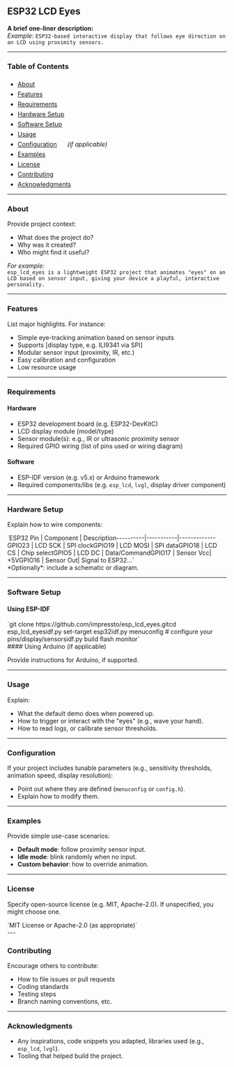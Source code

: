 
## ESP32 LCD Eyes

**A brief one-liner description:**  
*Example*: `ESP32-based interactive display that follows eye direction on an LCD using proximity sensors.`

---

### Table of Contents

- [About<svg class="block h-[0.75em] w-[0.75em] stroke-current stroke-[0.75]" data-rtl-flip="" fill="currentColor" height="20" viewbox="0 0 20 20" width="20" xmlns="http://www.w3.org/2000/svg"></svg>](#about)
- [Features<svg class="block h-[0.75em] w-[0.75em] stroke-current stroke-[0.75]" data-rtl-flip="" fill="currentColor" height="20" viewbox="0 0 20 20" width="20" xmlns="http://www.w3.org/2000/svg"></svg>](#features)
- [Requirements<svg class="block h-[0.75em] w-[0.75em] stroke-current stroke-[0.75]" data-rtl-flip="" fill="currentColor" height="20" viewbox="0 0 20 20" width="20" xmlns="http://www.w3.org/2000/svg"></svg>](#requirements)
- [Hardware Setup<svg class="block h-[0.75em] w-[0.75em] stroke-current stroke-[0.75]" data-rtl-flip="" fill="currentColor" height="20" viewbox="0 0 20 20" width="20" xmlns="http://www.w3.org/2000/svg"></svg>](#hardware-setup)
- [Software Setup<svg class="block h-[0.75em] w-[0.75em] stroke-current stroke-[0.75]" data-rtl-flip="" fill="currentColor" height="20" viewbox="0 0 20 20" width="20" xmlns="http://www.w3.org/2000/svg"></svg>](#software-setup)
- [Usage<svg class="block h-[0.75em] w-[0.75em] stroke-current stroke-[0.75]" data-rtl-flip="" fill="currentColor" height="20" viewbox="0 0 20 20" width="20" xmlns="http://www.w3.org/2000/svg"></svg>](#usage)
- [Configuration<svg class="block h-[0.75em] w-[0.75em] stroke-current stroke-[0.75]" data-rtl-flip="" fill="currentColor" height="20" viewbox="0 0 20 20" width="20" xmlns="http://www.w3.org/2000/svg"></svg>](#configuration) *(if applicable)*
- [Examples<svg class="block h-[0.75em] w-[0.75em] stroke-current stroke-[0.75]" data-rtl-flip="" fill="currentColor" height="20" viewbox="0 0 20 20" width="20" xmlns="http://www.w3.org/2000/svg"></svg>](#examples)
- [License<svg class="block h-[0.75em] w-[0.75em] stroke-current stroke-[0.75]" data-rtl-flip="" fill="currentColor" height="20" viewbox="0 0 20 20" width="20" xmlns="http://www.w3.org/2000/svg"></svg>](#license)
- [Contributing<svg class="block h-[0.75em] w-[0.75em] stroke-current stroke-[0.75]" data-rtl-flip="" fill="currentColor" height="20" viewbox="0 0 20 20" width="20" xmlns="http://www.w3.org/2000/svg"></svg>](#contributing)
- [Acknowledgments<svg class="block h-[0.75em] w-[0.75em] stroke-current stroke-[0.75]" data-rtl-flip="" fill="currentColor" height="20" viewbox="0 0 20 20" width="20" xmlns="http://www.w3.org/2000/svg"></svg>](#acknowledgments)

---

### About

Provide project context:

- What does the project do?
- Why was it created?
- Who might find it useful?

*For example*:  
`esp_lcd_eyes is a lightweight ESP32 project that animates "eyes" on an LCD based on sensor input, giving your device a playful, interactive personality.`

---

### Features

List major highlights. For instance:

- Simple eye-tracking animation based on sensor inputs
- Supports \[display type, e.g. ILI9341 via SPI\]
- Modular sensor input (proximity, IR, etc.)
- Easy calibration and configuration
- Low resource usage

---

### Requirements

#### Hardware

- ESP32 development board (e.g. ESP32-DevKitC)
- LCD display module (model/type)
- Sensor module(s): e.g., IR or ultrasonic proximity sensor
- Required GPIO wiring (list of pins used or wiring diagram)

#### Software

- ESP-IDF version (e.g. v5.x) or Arduino framework
- Required components/libs (e.g. `esp_lcd`, `lvgl`, display driver component)

---

### Hardware Setup

Explain how to wire components:

<div class="contain-inline-size rounded-2xl relative bg-token-sidebar-surface-primary" id="bkmrk-esp32-pin-%7C-componen"><div class="sticky top-9"><div class="absolute end-0 bottom-0 flex h-9 items-center pe-2"><div class="bg-token-bg-elevated-secondary text-token-text-secondary flex items-center gap-4 rounded-sm px-2 font-sans text-xs">  
</div></div></div><div class="overflow-y-auto p-4" dir="ltr">`ESP32 Pin | Component | Description<span class="hljs-comment">----------|-----------|-------------</span>GPIO23    | LCD SCK   | SPI <span class="hljs-built_in">clock</span>GPIO19    | LCD MOSI  | SPI dataGPIO18    | LCD CS    | Chip <span class="hljs-built_in">select</span>GPIO5     | LCD DC    | Data/CommandGPIO17    | Sensor Vcc| +<span class="hljs-number">5</span>VGPIO16    | Sensor Out| Signal to ESP32...`</div></div>*Optionally*: include a schematic or diagram.

---

### Software Setup

#### Using ESP-IDF

<div class="contain-inline-size rounded-2xl relative bg-token-sidebar-surface-primary" id="bkmrk-git-clone-https%3A%2F%2Fgi"><div class="sticky top-9"><div class="absolute end-0 bottom-0 flex h-9 items-center pe-2"><div class="bg-token-bg-elevated-secondary text-token-text-secondary flex items-center gap-4 rounded-sm px-2 font-sans text-xs">  
</div></div></div><div class="overflow-y-auto p-4" dir="ltr">`git <span class="hljs-built_in">clone</span> https://github.com/impressto/esp_lcd_eyes.git<span class="hljs-built_in">cd</span> esp_lcd_eyesidf.py set-target esp32idf.py menuconfig   <span class="hljs-comment"># configure your pins/display/sensors</span>idf.py build flash monitor`</div></div>#### Using Arduino (if applicable)

Provide instructions for Arduino, if supported.

---

### Usage

Explain:

- What the default demo does when powered up.
- How to trigger or interact with the "eyes" (e.g., wave your hand).
- How to read logs, or calibrate sensor thresholds.

---

### Configuration

If your project includes tunable parameters (e.g., sensitivity thresholds, animation speed, display resolution):

- Point out where they are defined (`menuconfig` or `config.h`).
- Explain how to modify them.

---

### Examples

Provide simple use-case scenarios:

- **Default mode**: follow proximity sensor input.
- **Idle mode**: blink randomly when no input.
- **Custom behavior**: how to override animation.

---

### License

Specify open-source license (e.g. MIT, Apache-2.0). If unspecified, you might choose one.

<div class="contain-inline-size rounded-2xl relative bg-token-sidebar-surface-primary" id="bkmrk-mit-license-or-apach"><div class="sticky top-9"><div class="absolute end-0 bottom-0 flex h-9 items-center pe-2"><div class="bg-token-bg-elevated-secondary text-token-text-secondary flex items-center gap-4 rounded-sm px-2 font-sans text-xs">  
</div></div></div><div class="overflow-y-auto p-4" dir="ltr">`MIT License or Apache-2.0 (as appropriate)`</div></div>---

### Contributing

Encourage others to contribute:

- How to file issues or pull requests
- Coding standards
- Testing steps
- Branch naming conventions, etc.

---

### Acknowledgments

- Any inspirations, code snippets you adapted, libraries used (e.g., `esp_lcd`, `lvgl`).
- Tooling that helped build the project.
